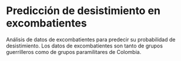 # Predicción de desistimiento en excombatientes 
Análisis de datos de excombatientes para predecir su probabilidad de desistimiento. Los datos de excombatientes son tanto de grupos guerrilleros como de grupos paramilitares de Colombia.
